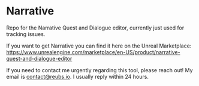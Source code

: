 # Narrative
Repo for the Narrative Quest and Dialogue editor, currently just used for tracking issues. 

If you want to get Narrative you can find it here on the Unreal Marketplace: https://www.unrealengine.com/marketplace/en-US/product/narrative-quest-and-dialogue-editor

If you need to contact me urgently regarding this tool, please reach out! My email is contact@reubs.io. I usually reply within 24 hours. 
